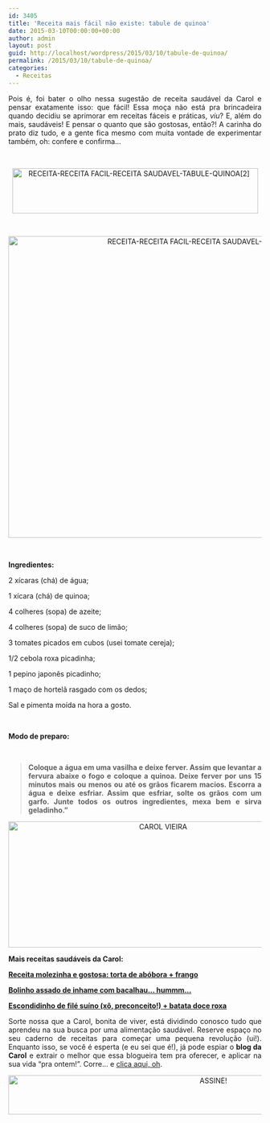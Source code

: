 ```yaml
---
id: 3405
title: 'Receita mais fácil não existe: tabule de quinoa'
date: 2015-03-10T00:00:00+00:00
author: admin
layout: post
guid: http://localhost/wordpress/2015/03/10/tabule-de-quinoa/
permalink: /2015/03/10/tabule-de-quinoa/
categories:
  - Receitas
---
```

<p align="justify">
  Pois é, foi bater o olho nessa sugestão de receita saudável da Carol e pensar exatamente isso: que fácil! Essa moça não está pra brincadeira quando decidiu se aprimorar em receitas fáceis e práticas, <em>viu</em>? E, além do mais, saudáveis! E pensar o quanto que são gostosas, então?! A carinha do prato diz tudo, e a gente fica mesmo com muita vontade de experimentar também, oh: confere e confirma…
</p>

&nbsp;

<p align="center">
  <a href="http://www.trololodemulher.com.br/blog/wp-content/uploads/2015/03/RECEITA-RECEITA-FACIL-RECEITA-SAUDAVEL-TABULE-QUINOA2.png"><img class="alignnone size-full wp-image-10824" src="http://www.trololodemulher.com.br/blog/wp-content/uploads/2015/03/RECEITA-RECEITA-FACIL-RECEITA-SAUDAVEL-TABULE-QUINOA2.png" alt="RECEITA-RECEITA FACIL-RECEITA SAUDAVEL-TABULE-QUINOA[2]" width="489" height="90" /></a>
</p>

&nbsp;

<p align="center">
  <a href="http://www.trololodemulher.com.br/blog/wp-content/uploads/2015/03/RECEITA-RECEITA-FACIL-RECEITA-SAUDAVEL-TABULE-QUINOA.jpg"><img class="alignnone size-full wp-image-10823" src="http://www.trololodemulher.com.br/blog/wp-content/uploads/2015/03/RECEITA-RECEITA-FACIL-RECEITA-SAUDAVEL-TABULE-QUINOA.jpg" alt="RECEITA-RECEITA FACIL-RECEITA SAUDAVEL-TABULE-QUINOA" width="800" height="600" /></a>
</p>

&nbsp;

**Ingredientes:**

2 xícaras (chá) de água;

1 xícara (chá) de quinoa;

4 colheres (sopa) de azeite;

4 colheres (sopa) de suco de limão;

3 tomates picados em cubos (usei tomate cereja);

1/2 cebola roxa picadinha;

1 pepino japonês picadinho;

1 maço de hortelã rasgado com os dedos;

Sal e pimenta moída na hora a gosto.

&nbsp;

**Modo de preparo:**

&nbsp;

> <p align="justify">
>   <strong>Coloque a água em uma vasilha e deixe ferver. Assim que levantar a fervura abaixe o fogo e coloque a quinoa. Deixe ferver por uns 15 minutos mais ou menos ou até os grãos ficarem macios. Escorra a água e deixe esfriar. Assim que esfriar, solte os grãos com um garfo. Junte todos os outros ingredientes, mexa bem e sirva geladinho.”</strong>
> </p>

<p align="center">
  <a href="http://www.trololodemulher.com.br/blog/wp-content/uploads/2014/07/CAROL-VIEIRA.png"><img class="alignnone size-full wp-image-10204" src="http://www.trololodemulher.com.br/blog/wp-content/uploads/2014/07/CAROL-VIEIRA.png" alt="CAROL VIEIRA" width="600" height="251" /></a>
</p>

<p align="justify">
  <strong>Mais receitas saudáveis da Carol:</strong>
</p>

<p align="justify">
  <a href="http://www.trololodemulher.com.br/2014/11/05/receita-torta-abobora-frango/" target="_blank"><strong>Receita molezinha e gostosa: torta de abóbora + frango</strong></a>
</p>

<p align="justify">
  <a href="http://www.trololodemulher.com.br/2014/11/19/inhame-assado-bacalhau/" target="_blank"><strong>Bolinho assado de inhame com bacalhau… hummm…</strong></a>
</p>

<p align="justify">
  <a href="http://www.trololodemulher.com.br/2014/10/15/escondidinho-file-suino/" target="_blank"><strong>Escondidinho de filé suíno (xô, preconceito!) + batata doce roxa</strong></a>
</p>

<p align="justify">
  Sorte nossa que a Carol, bonita de viver, está dividindo conosco tudo que aprendeu na sua busca por uma alimentação saudável. Reserve espaço no seu caderno de receitas para começar uma pequena revolução (ui!). Enquanto isso, se você é esperta (e eu sei que é!), já pode espiar o <strong>blog da Carol</strong> e extrair o melhor que essa blogueira tem pra oferecer, e aplicar na sua vida “pra ontem!”. Corre… e <a href="http://mundocarolvieira.blogspot.com.br/" target="_blank">clica aqui, oh</a>.
</p>

<p align="center">
  <a href="http://feedburner.google.com/fb/a/mailverify?uri=blogbichafemea&loc=pt_BR" target="_blank"><img class="alignnone size-full wp-image-10439" src="http://www.trololodemulher.com.br/blog/wp-content/uploads/2014/09/ASSINE.png" alt="ASSINE!" width="800" height="78" /></a>
</p>

<p align="justify">